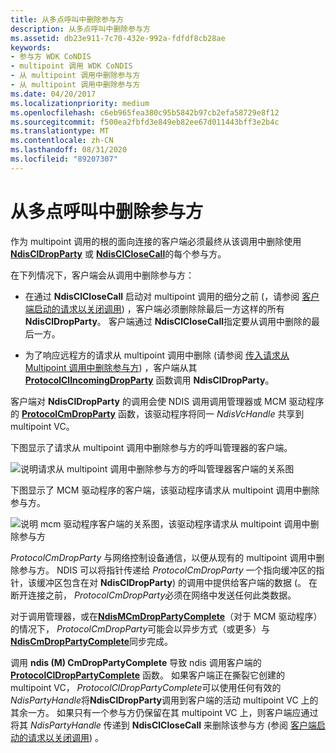```yaml
---
title: 从多点呼叫中删除参与方
description: 从多点呼叫中删除参与方
ms.assetid: db23e911-7c70-432e-992a-fdfdf8cb28ae
keywords:
- 参与方 WDK CoNDIS
- multipoint 调用 WDK CoNDIS
- 从 multipoint 调用中删除参与方
- 从 multipoint 调用中删除参与方
ms.date: 04/20/2017
ms.localizationpriority: medium
ms.openlocfilehash: c6eb965fea380c95b5842b97cb2efa58729e8f12
ms.sourcegitcommit: f500ea2fbfd3e849eb82ee67d011443bff3e2b4c
ms.translationtype: MT
ms.contentlocale: zh-CN
ms.lasthandoff: 08/31/2020
ms.locfileid: "89207307"
---
```

# <a name="dropping-a-party-from-a-multipoint-call"></a>从多点呼叫中删除参与方





作为 multipoint 调用的根的面向连接的客户端必须最终从该调用中删除使用 [**NdisClDropParty**](/windows-hardware/drivers/ddi/ndis/nf-ndis-ndiscldropparty) 或 [**NdisClCloseCall**](/windows-hardware/drivers/ddi/ndis/nf-ndis-ndisclclosecall)的每个参与方。

在下列情况下，客户端会从调用中删除参与方：

-   在通过 **NdisClCloseCall** 启动对 multipoint 调用的细分之前 (，请参阅 [客户端启动的请求以关闭调用](client-initiated-request-to-close-a-call.md)) ，客户端必须删除除最后一方这样的所有 **NdisClDropParty**。 客户端通过 **NdisClCloseCall**指定要从调用中删除的最后一方。

-   为了响应远程方的请求从 multipoint 调用中删除 (请参阅 [传入请求从 Multipoint 调用中删除参与方](incoming-request-to-drop-a-party-from-a-multipoint-call.md)) ，客户端从其 [**ProtocolClIncomingDropParty**](/windows-hardware/drivers/ddi/ndis/nc-ndis-protocol_cl_incoming_drop_party) 函数调用 **NdisClDropParty**。

客户端对 **NdisClDropParty** 的调用会使 NDIS 调用调用管理器或 MCM 驱动程序的 [**ProtocolCmDropParty**](/windows-hardware/drivers/ddi/ndis/nc-ndis-protocol_cm_drop_party) 函数，该驱动程序将同一 *NdisVcHandle* 共享到 multipoint VC。

下图显示了请求从 multipoint 调用中删除参与方的呼叫管理器的客户端。

![说明请求从 multipoint 调用中删除参与方的呼叫管理器客户端的关系图](images/cm-18.png)

下图显示了 MCM 驱动程序的客户端，该驱动程序请求从 multipoint 调用中删除参与方。

![说明 mcm 驱动程序客户端的关系图，该驱动程序请求从 multipoint 调用中删除参与方](images/fig1-18.png)

*ProtocolCmDropParty* 与网络控制设备通信，以便从现有的 multipoint 调用中删除参与方。 NDIS 可以将指针传递给 *ProtocolCmDropParty* 一个指向缓冲区的指针，该缓冲区包含在对 **NdisClDropParty**) 的调用中提供给客户端的数据 (。 在断开连接之前， *ProtocolCmDropParty*必须在网络中发送任何此类数据。

对于调用管理器，或在[**NdisMCmDropPartyComplete**](/windows-hardware/drivers/ddi/ndis/nf-ndis-ndismcmdroppartycomplete)（对于 MCM 驱动程序）的情况下， *ProtocolCmDropParty*可能会以异步方式（或更多）与[**NdisCmDropPartyComplete**](/windows-hardware/drivers/ddi/ndis/nf-ndis-ndiscmdroppartycomplete)同步完成。

调用 **ndis (M) CmDropPartyComplete** 导致 ndis 调用客户端的 [**ProtocolClDropPartyComplete**](/windows-hardware/drivers/ddi/ndis/nc-ndis-protocol_cl_drop_party_complete) 函数。 如果客户端正在撕裂它创建的 multipoint VC， *ProtocolClDropPartyComplete*可以使用任何有效的*NdisPartyHandle*将**NdisClDropParty**调用到客户端的活动 multipoint VC 上的其余一方。 如果只有一个参与方仍保留在其 multipoint VC 上，则客户端应通过将其 *NdisPartyHandle* 传递到 **NdisClCloseCall** 来删除该参与方 (参阅 [客户端启动的请求以关闭调用](client-initiated-request-to-close-a-call.md)) 。

 

